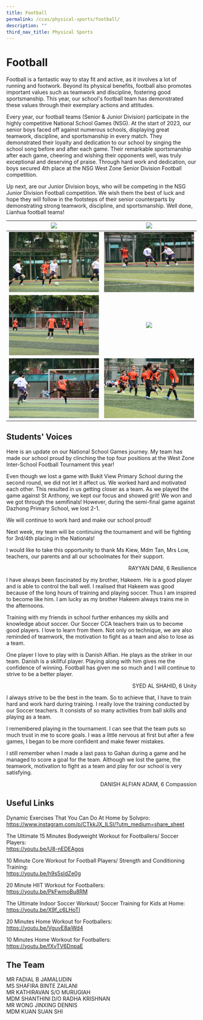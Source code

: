 ```yaml
---
title: Football
permalink: /ccas/physical-sports/football/
description: ""
third_nav_title: Physical Sports
---
```

# **Football**

Football is a fantastic way to stay fit and active, as it involves a lot of running and footwork. Beyond its physical benefits, football also promotes important values such as teamwork and discipline, fostering good sportsmanship. This year, our school's football team has demonstrated these values through their exemplary actions and attitudes.

Every year, our football teams (Senior &amp; Junior Division) participate in the highly competitive National School Games (NSG). At the start of 2023, our senior boys faced off against numerous schools, displaying great teamwork, discipline, and sportsmanship in every match. They demonstrated their loyalty and dedication to our school by singing the school song before and after each game. Their remarkable sportsmanship after each game, cheering and wishing their opponents well, was truly exceptional and deserving of praise. Through hard work and dedication, our boys secured 4th place at the NSG West Zone Senior Division Football competition.

Up next, are our Junior Division boys, who will be competing in the NSG Junior Division Football competition. We wish them the best of luck and hope they will follow in the footsteps of their senior counterparts by demonstrating strong teamwork, discipline, and sportsmanship. Well done, Lianhua football teams!

| ![](/images/CCAs/Football/soccer23_14_resize.JPG) | ![](/images/CCAs/Football/soccer23_3.JPG) | 
|:-:|:-:|
| ![](/images/CCAs/Football/soccer23_38.JPG)     | ![](/images/CCAs/Football/soccer23_35.JPG)    | 
| ![](/images/CCAs/Football/soccer23_13_resize.JPG)    | ![](/images/CCAs/Football/soccer23_29.JPG)     | 
| ![](/images/CCAs/Football/soccer23_39.JPG)  | ![](/images/CCAs/Football/soccer23_45.JPG)     | 


## **Students' Voices**

Here is an update on our National School Games journey. My team has made our school proud by clinching the top four positions at the West Zone Inter-School Football Tournament this year!

Even though we lost a game with Bukit View Primary School during the second round, we did not let it affect us. We worked hard and motivated each other. This resulted in us getting closer as a team. As we played the game against St Anthony, we kept our focus and showed grit! We won and we got through the semifinals! However, during the semi-final game against Dazhong Primary School, we lost 2-1.&nbsp;

We will continue to work hard and make our school proud!

Next week, my team will be continuing the tournament and will be fighting for 3rd/4th placing in the Nationals!&nbsp;

I would like to take this opportunity to thank Ms Kiew, Mdm Tan, Mrs Low, teachers, our parents and all our schoolmates for their support.

  <p style="text-align: right"> RAYYAN DANI, 6 Resilience<br></p>

I have always been fascinated by my brother, Hakeem. He is a good player and is able to control the ball well. I realised that Hakeem was good because of the long hours of training and playing soccer. Thus I am inspired to become like him. I am lucky as my brother Hakeem always trains me in the afternoons.

Training with my friends in school further enhances my skills and knowledge about soccer. Our Soccer CCA teachers train us to become good players. I love to learn from them. Not only on technique, we are also reminded of teamwork, the motivation to fight as a team and also to lose as a team.  

One player I love to play with is Danish Alfian. He plays as the striker in our team. Danish is a skillful player. Playing along with him gives me the confidence of winning. Football has given me so much and I will continue to strive to be a better player.

  <p style="text-align: right"> SYED AL SHAHID, 6 Unity<br></p>


I always strive to be the best in the team. So to achieve that, I have to train hard and work hard during training. I really love the training conducted by our Soccer teachers. It consists of so many activities from ball skills and playing as a team.

I remembered playing in the tournament. I can see that the team puts so much trust in me to score goals. I was a little nervous at first but after a few games, I began to be more confident and make fewer mistakes.

I still remember when I made a last pass to Gahan during a game and he managed to score a goal for the team. Although we lost the game, the teamwork, motivation to fight as a team and play for our school is very satisfying.

  <p style="text-align: right"> DANISH ALFIAN ADAM,  6 Compassion<br></p>

## **Useful Links**

Dynamic Exercises That You Can Do At Home by Solvpro:   
<a href="https://www.instagram.com/p/CTkkJX_ILSI/?utm_medium=share_sheet" target="_blank">https://www.instagram.com/p/CTkkJX_ILSI/?utm_medium=share_sheet</a>

The Ultimate 15 Minutes Bodyweight Workout for Footballers/ Soccer Players:    
<a href="https://youtu.be/U8-nEDEAgos" target="_blank">https://youtu.be/U8-nEDEAgos</a>


10 Minute Core Workout for Football Players/ Strength and Conditioning Training:    
<a href="https://youtu.be/h9s5sIdZe0g" target="_blank">https://youtu.be/h9s5sIdZe0g</a>

20 Minute HIIT Workout for Footballers:    
<a href="https://youtu.be/PkFwmoBu8RM" target="_blank">https://youtu.be/PkFwmoBu8RM</a>

The Ultimate Indoor Soccer Workout/ Soccer Training for Kids at Home:      
<a href="https://youtu.be/X9f_c6LHoTI" target="_blank">https://youtu.be/X9f_c6LHoTI</a>


20 Minutes Home Workout for Footballers:     
<a href="https://youtu.be/VguvE8aiWd4" target="_blank">https://youtu.be/VguvE8aiWd4</a>

10 Minutes Home Workout for Footballers:    
<a href="https://youtu.be/fXvTV6DnpaE" target="_blank">https://youtu.be/fXvTV6DnpaE</a>


## **The Team**

MR FADIAL B JAMALUDIN <br>
MS SHAFIRA BINTE ZAILANI<br>
MR KATHIRAVAN S/O MURUGIAH<br>
MDM SHANTHINI D/O RADHA KRISHNAN <br>
MR WONG JINXING DENNIS<br>
MDM KUAN SUAN SHI